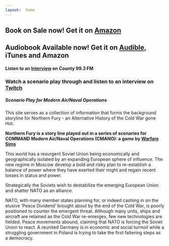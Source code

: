 ```yaml
---
layout:  home
---
```


## Book on Sale now! **Get it on [Amazon](https://www.amazon.com/dp/B07R7BVQ31?ref_=pe_3052080_276849420)**

## Audiobook Available now! **Get it on [Audible](https://www.audible.com/pd/B087C9824B/?source_code=AUDFPWS0223189MWT-BK-ACX0-192718&ref=acx_bty_BK_ACX0_192718_rh_us), iTunes and Amazon**

#### **Listen to an [Interview](/assets/audio/993interview_gauvin.mp3) on County 99.3 FM**

### Watch a scenario play through and listen to an interview on [Twitch](https://www.twitch.tv/videos/427260603)

##### Scenario Play for Modern Air/Naval Operations

This site serves as a collection of information that forms the background storyline for Northern Fury - an Alternative History of the Cold War gone Hot.

**Northern Fury is a story line played out in a series of scenarios for COMMAND Modern Air/Naval Operations (CMANO): a game by [Warfare Sims](http://www.warfaresims.com/)**

This world has a resurgent Soviet Union being economically and geographically isolated by an expanding European sphere of influence. The new regime in Moscow develop a bold and risky plan to re-establish a balance of power where they have exerted their might and regain recent losses in status and power.

Strategically the Soviets wish to destabilize the emerging European Union and shatter NATO as an alliance. 

NATO, with many member states planning for, or indeed cashing in on the elusive ‘Peace Dividend’ brought about by the end of the Cold War, is poorly positioned to counter the emergent threat. Although many units, ships and aircraft are retained as the Cold War re-emerges, few new technologies are fielded.  Peace movements abound, claiming that NATO is forcing the Soviet Union to react. A reunited Germany is in economic and social turmoil while a struggling government in Poland is trying to take the first faltering steps as a democracy.  
